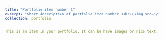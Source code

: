 ```yaml
---
title: "Portfolio item number 1"
excerpt: "Short description of portfolio item number 1<br/><img src='/images/500x300.png'>"
collection: portfolio


This is an item in your portfolio. It can be have images or nice text. If you name the file .md, it will be parsed as markdown. If you name the file .html, it will be parsed as HTML. 
---
```

